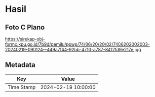# Hasil

## Foto C Plano

https://sirekap-obj-formc.kpu.go.id/7b9d/pemilu/ppwp/74/06/20/20/02/7406202002003-20240219-090124--449a7f44-92bb-4710-a787-8412fd9e217e.jpg


## Metadata

| Key        | Value               |
| ---------- | ------------------- |
| Time Stamp | 2024-02-19 10:00:00 |



